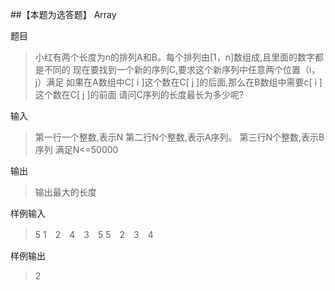 ##【本题为选答题】 Array

题目

> 小红有两个长度为n的排列A和B。每个排列由[1，n]数组成,且里面的数字都是不同的
> 现在要找到一个新的序列C,要求这个新序列中任意两个位置（i，j）满足
> 如果在A数组中C[ i ]这个数在C[ j ]的后面,那么在B数组中需要c[ i ]这个数在C[ j ]的前面
> 请问C序列的长度最长为多少呢?

输入

> 第一行一个整数,表示N
> 第二行N个整数,表示A序列。
> 第三行N个整数,表示B序列
> 满足N<=50000

输出

> 输出最大的长度

样例输入

> 5
> 1　2　4　3　5
> 5　2　3　4

样例输出

> 2